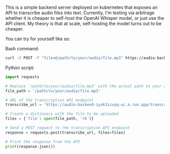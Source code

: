 This is a simple backend server deployed on kubernetes that exposes an API to transcribe audio files into text. Currently, I'm testing via arbitrage whether it is cheaper to self-host the OpenAI Whisper model, or just use the API client. My theory is that at scale, self-hosting the model turns out to be cheaper.

You can try for yourself like so: 

Bash command: 

```bash
curl -X POST -F "file=@/path/to/your/audio/file.mp3" https://audio-backend-iyuk3izvyq-uc.a.run.app/transcribe
```

Python script: 

```python
import requests

# Replace '/path/to/your/audio/file.mp3' with the actual path to your audio file
file_path = '/path/to/your/audio/file.mp3'

# URL of the transcription API endpoint
transcribe_url = 'https://audio-backend-iyuk3izvyq-uc.a.run.app/transcribe'

# Create a dictionary with the file to be uploaded
files = {'file': open(file_path, 'rb')}

# Send a POST request to the transcription API endpoint
response = requests.post(transcribe_url, files=files)

# Print the response from the API
print(response.json())
```
